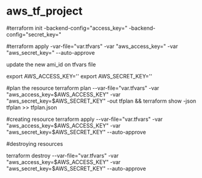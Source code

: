 # aws_tf_project
#terraform init -backend-config="access_key=<your access key>" -backend-config="secret_key=<your secret key>"

#terraform apply -var-file="var.tfvars" -var "aws_access_key=" -var "aws_secret_key=" --auto-approve

update the new ami_id on tfvars file

export AWS_ACCESS_KEY=''
export AWS_SECRET_KEY=''

#plan the resource
terraform plan --var-file="var.tfvars" -var "aws_access_key=$AWS_ACCESS_KEY" -var "aws_secret_key=$AWS_SECRET_KEY" -out tfplan && terraform show -json tfplan >> tfplan.json

#creating resource
terraform apply --var-file="var.tfvars" -var "aws_access_key=$AWS_ACCESS_KEY" -var "aws_secret_key=$AWS_SECRET_KEY" --auto-approve

#destroying resources

terraform destroy --var-file="var.tfvars" -var "aws_access_key=$AWS_ACCESS_KEY" -var "aws_secret_key=$AWS_SECRET_KEY" --auto-approve